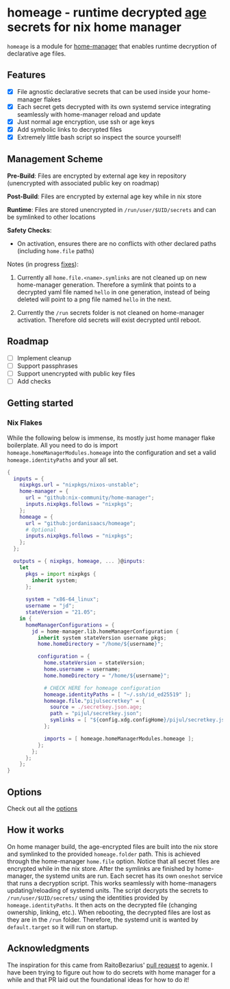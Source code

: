 # homeage - runtime decrypted [age](https://github.com/str4d/rage) secrets for nix home manager

`homeage` is a module for [home-manager](https://github.com/nix-community/home-manager) that enables runtime decryption of declarative age files.

## Features

- [x] File agnostic declarative secrets that can be used inside your home-manager flakes
- [x] Each secret gets decrypted with its own systemd service integrating seamlessly with home-manager reload and update
- [x] Just normal age encryption, use ssh or age keys
- [X] Add symbolic links to decrypted files
- [x] Extremely little bash script so inspect the source yourself!

## Management Scheme

**Pre-Build**: Files are encrypted by external age key in repository (unencrypted with associated public key on roadmap)

**Post-Build**: Files are encrypted by external age key while in nix store

**Runtime**: Files are stored unencrypted in `/run/user/$UID/secrets` and can be symlinked to other locations

**Safety Checks**:

- On activation, ensures there are no conflicts with other declared paths (including `home.file` paths)

Notes (in progress [fixes](https://github.com/jordanisaacs/homeage/issues/8#issue-1047731755)):

1. Currently all `home.file.<name>.symlinks` are not cleaned up on new home-manager generation. Therefore a symlink that points to a decrypted yaml file named `hello` in one generation, instead of being deleted will point to a png file named `hello` in the next.

2. Currently the `/run` secrets folder is not cleaned on home-manager activation. Therefore old secrets will exist decrypted until reboot.

## Roadmap

- [ ] Implement cleanup
- [ ] Support passphrases
- [ ] Support unencrypted with public key files
- [ ] Add checks

## Getting started

### Nix Flakes

While the following below is immense, its mostly just home manager flake boilerplate. All you need to do is import `homeage.homeManagerModules.homeage` into the configuration and set a valid `homeage.identityPaths` and your all set.

```nix
{
  inputs = {
    nixpkgs.url = "nixpkgs/nixos-unstable";
    home-manager = {
      url = "github:nix-community/home-manager";
      inputs.nixpkgs.follows = "nixpkgs";
    };
    homeage = {
      url = "github:jordanisaacs/homeage";
      # Optional
      inputs.nixpkgs.follows = "nixpkgs";
    };
  };

  outputs = { nixpkgs, homeage, ... }@inputs:
    let
      pkgs = import nixpkgs {
        inherit system;
      };
      
      system = "x86-64_linux";
      username = "jd";
      stateVersion = "21.05";
    in {
      homeManagerConfigurations = {
        jd = home-manager.lib.homeManagerConfiguration {
          inherit system stateVersion username pkgs;
          home.homeDirectory = "/home/${username}";

          configuration = {
            home.stateVersion = stateVersion;
            home.username = username;
            home.homeDirectory = "/home/${username}";

            # CHECK HERE for homeage configuration
            homeage.identityPaths = [ "~/.ssh/id_ed25519" ];
            homeage.file."pijulsecretkey" = {
              source = ./secretkey.json.age;
              path = "pijul/secretkey.json";
              symlinks = [ "${config.xdg.configHome}/pijul/secretkey.json" ];
            };

            imports = [ homeage.homeManagerModules.homeage ];
          };
        };
      };
    };
}
```

## Options

Check out all the [options](./options.md)

## How it works

On home manager build, the age-encrypted files are built into the nix store and symlinked to the provided `homeage.folder` path. This is achieved through the home-manager `home.file` option. Notice that all secret files are encrypted while in the nix store. After the symlinks are finished by home-manager, the systemd units are run. Each secret has its own `oneshot` service that runs a decryption script. This works seamlessly with home-managers updating/reloading of systemd units. The script decrypts the secrets to `/run/user/$UID/secrets/` using the identities provided by `homeage.identityPaths`. It then acts on the decrypted file (changing ownership, linking, etc.). When rebooting, the decrypted files are lost as they are in the `/run` folder. Therefore, the systemd unit is wanted by `default.target` so it will run on startup.

## Acknowledgments

The inspiration for this came from RaitoBezarius' [pull request](https://github.com/ryantm/agenix/pull/58/files) to agenix. I have been trying to figure out how to do secrets with home manager for a while and that PR laid out the foundational ideas for how to do it!
